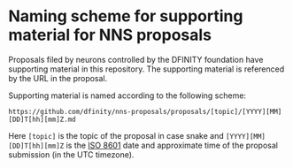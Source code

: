# Naming scheme for supporting material for NNS proposals

Proposals filed by neurons controlled by the DFINITY foundation have supporting material in this repository. The supporting material is referenced by the URL in the proposal.

Supporting material is named according to the following scheme:

```
https://github.com/dfinity/nns-proposals/proposals/[topic]/[YYYY][MM][DD]T[hh][mm]Z.md
```

Here `[topic]` is the topic of the proposal in case snake and
`[YYYY][MM][DD]T[hh][mm]Z` is the [ISO
8601](https://en.wikipedia.org/wiki/ISO_8601) date and approximate
time of the proposal submission (in the UTC timezone).